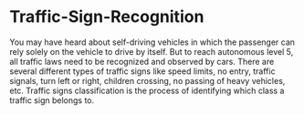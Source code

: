 # Traffic-Sign-Recognition
You may have heard about self-driving vehicles in which the passenger can rely solely on the vehicle to drive by itself. But to reach autonomous level 5, all traffic laws need to be recognized and observed by cars.  There are several different types of traffic signs like speed limits, no entry, traffic signals, turn left or right, children crossing, no passing of heavy vehicles, etc. Traffic signs classification is the process of identifying which class a traffic sign belongs to.
